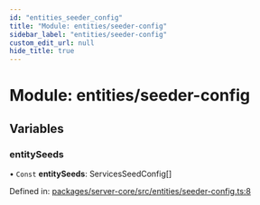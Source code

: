 ```yaml
---
id: "entities_seeder_config"
title: "Module: entities/seeder-config"
sidebar_label: "entities/seeder-config"
custom_edit_url: null
hide_title: true
---
```


# Module: entities/seeder-config

## Variables

### entitySeeds

• `Const` **entitySeeds**: ServicesSeedConfig[]

Defined in: [packages/server-core/src/entities/seeder-config.ts:8](https://github.com/xr3ngine/xr3ngine/blob/a16a45d7e/packages/server-core/src/entities/seeder-config.ts#L8)
